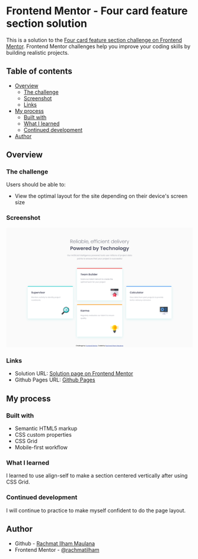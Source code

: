 # Frontend Mentor - Four card feature section solution

This is a solution to the [Four card feature section challenge on Frontend Mentor](https://www.frontendmentor.io/challenges/four-card-feature-section-weK1eFYK). Frontend Mentor challenges help you improve your coding skills by building realistic projects.

## Table of contents

- [Overview](#overview)
  - [The challenge](#the-challenge)
  - [Screenshot](#screenshot)
  - [Links](#links)
- [My process](#my-process)
  - [Built with](#built-with)
  - [What I learned](#what-i-learned)
  - [Continued development](#continued-development)
- [Author](#author)

## Overview

### The challenge

Users should be able to:

- View the optimal layout for the site depending on their device's screen size

### Screenshot

![Page Screenshot](./images/screenshot.jpg)

### Links

- Solution URL: [Solution page on Frontend Mentor](https://www.frontendmentor.io/solutions/four-card-feature-section-e9yR3leV2)
- Github Pages URL: [Github Pages](https://rachmatilham.github.io/four-card-feature-section-master/)

## My process

### Built with

- Semantic HTML5 markup
- CSS custom properties
- CSS Grid
- Mobile-first workflow

### What I learned

I learned to use align-self to make a section centered vertically after using CSS Grid.

### Continued development

I will continue to practice to make myself confident to do the page layout.

## Author

- Github - [Rachmat Ilham Maulana](https://github.com/rachmatilham/)
- Frontend Mentor - [@rachmatilham](https://www.frontendmentor.io/profile/rachmatilham)
